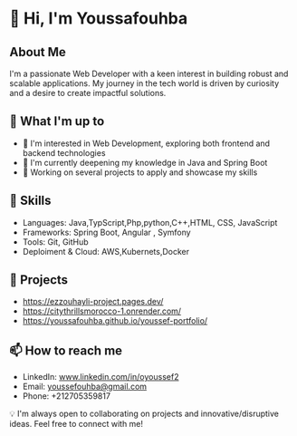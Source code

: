 # 👋 Hi, I'm Youssafouhba

## About Me
I'm a passionate Web Developer with a keen interest in building robust and scalable applications. My journey in the tech world is driven by curiosity and a desire to create impactful solutions.

## 🚀 What I'm up to
- 👀 I'm interested in Web Development, exploring both frontend and backend technologies
- 🌱 I'm currently deepening my knowledge in Java and Spring Boot
- 🔭 Working on several projects to apply and showcase my skills

## 💼 Skills
- Languages:  Java,TypScript,Php,python,C++,HTML, CSS, JavaScript
- Frameworks: Spring Boot, Angular , Symfony
- Tools: Git, GitHub
- Deploiment & Cloud: AWS,Kubernets,Docker 

## 🌟 Projects
 - https://ezzouhayli-project.pages.dev/
 - https://citythrillsmorocco-1.onrender.com/
 - https://youssafouhba.github.io/youssef-portfolio/

## 📫 How to reach me
- LinkedIn: www.linkedin.com/in/oyoussef2
- Email: youssefouhba@gmail.com
- Phone: +212705359817

💡 I'm always open to collaborating on projects and innovative/disruptive ideas. Feel free to connect with me!
